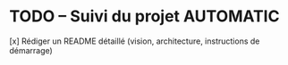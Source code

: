 # TODO – Suivi du projet AUTOMATIC

 [x] Rédiger un README détaillé (vision, architecture, instructions de démarrage)
